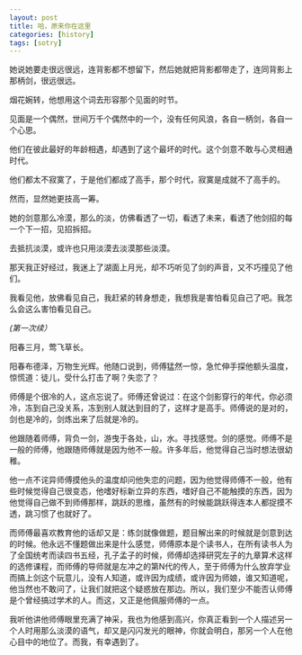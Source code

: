 ```yaml
---
layout: post
title: 哈，原来你在这里
categories: [history]
tags: [sotry]
---
```


她说她要走很远很远，连背影都不想留下，然后她就把背影都带走了，连同背影上那柄剑，很远很远。

烟花婉转，他想用这个词去形容那个见面的时节。

见面是一个偶然，世间万千个偶然中的一个，没有任何风浪，各自一柄剑，各自一个心思。

他们在彼此最好的年龄相遇，却遇到了这个最坏的时代。这个剑意不敢与心灵相通时代。

他们都太不寂寞了，于是他们都成了高手，那个时代，寂寞是成就不了高手的。

然而，显然她更技高一筹。

她的剑意那么冷漠，那么的淡，仿佛看透了一切，看透了未来，看透了他剑招的每一个下一招，见招拆招。

去抵抗淡漠，或许也只用淡漠去淡漠那些淡漠。


那天我正好经过，我迷上了湖面上月光，却不巧听见了剑的声音，又不巧撞见了他们。

我看见他，放佛看见自己，我赶紧的转身想走，我想我是害怕看见自己了吧。我怎么会这么害怕看见自己。

*(第一次续）*

阳春三月，莺飞草长。

阳春布德泽，万物生光辉。他随口说到，师傅猛然一惊，急忙伸手探他额头温度，惊慌道：徒儿，受什么打击了啊？失恋了？

师傅是个很冷的人，这点忘说了。师傅还曾说过：在这个剑影穿行的年代，你必须冷，冻到自己没关系，冻到别人就达到目的了，这样才是高手。师傅说的是对的，剑也是冷的，剑炼出来了后就是冷的。

他跟随着师傅，背负一剑，游曳于各处，山，水。寻找感觉。剑的感觉。师傅不是一般的师傅，他跟随师傅就是因为他不一般。许多年后，他觉得自己当时想法很幼稚。

他一点不诧异师傅摸他头的温度却问他失恋的问题，因为他觉得师傅不一般，他有些时候觉得自己很变态，他嗜好标新立异的东西，嗜好自己不能触摸的东西，因为他觉得自己做不到师傅那样，跳跃的思维，虽然有的时候能跳跃得连本人都捉摸不透，跳习惯了也就好了。

而师傅最喜欢教育他的话却又是：练剑就像做题，题目解出来的时候就是剑意到达的时候。他永远不懂题做出来是什么感觉，师傅原本是个读书人，在所有读书人为了全国统考而读四书五经，孔子孟子的时候，师傅却选择研究左子的九章算术这样的选修课程，而师傅的导师就是左冲之的第N代的传人，至于师傅为什么放弃学业而搞上剑这个玩意儿，没有人知道，或许因为成绩，或许因为师娘，谁又知道呢，他当然也不敢问了，让我们就把这个疑惑放在那边。所以，我们至少不能否认师傅是个曾经搞过学术的人。而这，又正是他佩服师傅的一点。

我听他讲他师傅眼里充满了神采，我也为他感到高兴，你真正看到一个人描述另一个人时用那么淡漠的语气，却又是闪闪发光的眼神，你就会明白，那另一个人在他心目中的地位了。而我，有幸遇到了。


